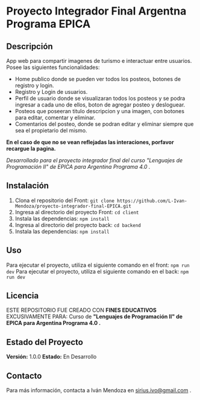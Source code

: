 # Proyecto Integrador Final Argentna Programa EPICA

## Descripción

App web para compartir imagenes de turismo e interactuar entre usuarios. Posee las siguientes funcionalidades:

- Home publico donde se pueden ver todos los posteos, botones de registro y login.
- Registro y Login de usuarios.
- Perfil de usuario donde se visualizaran todos los posteos y se podra ingresar a cada uno de ellos, boton de agregar posteo y desloguear.
- Posteos que poseeran titulo descripcion y una imagen, con botones para editar, comentar y eliminar.
- Comentarios del posteo, donde se podran editar y eliminar siempre que sea el propietario del mismo.

**En el caso de que no se vean reflejadas las interaciones, porfavor recargue la pagina.**

_Desarrollado para el proyecto integrador final del curso "Lenguajes de Programación II" de EPICA para Argentina Programa 4.0 ._

## Instalación

1. Clona el repositorio del Front: `git clone https://github.com/L-Ivan-Mendoza/proyecto-integrador-final-EPICA.git`
2. Ingresa al directorio del proyecto Front: `cd client`
3. Instala las dependencias: `npm install`
4. Ingresa al directorio del proyecto back: `cd backend`
5. Instala las dependencias: `npm install`

## Uso

Para ejecutar el proyecto, utiliza el siguiente comando en el front: `npm run dev`
Para ejecutar el proyecto, utiliza el siguiente comando en el back: `npm run dev`

## Licencia

ESTE REPOSITORIO FUE CREADO CON **FINES EDUCATIVOS** EXCUSIVAMENTE PARA:
Curso de **"Lenguajes de Programación II" de EPICA para Argentina Programa 4.0 .**

## Estado del Proyecto

**Versión:** 1.0.0
**Estado:** En Desarrollo

## Contacto

Para más información, contacta a Iván Mendoza en sirius.ivo@gmail.com .
